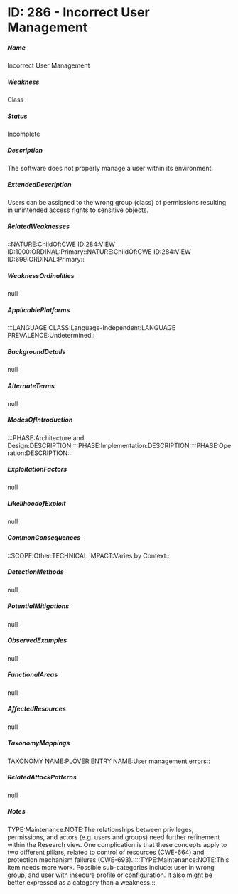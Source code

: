 # ID: 286 - Incorrect User Management
<h5>Name</h5>Incorrect User Management
<h5>Weakness</h5>Class
<h5>Status</h5>Incomplete
<h5>Description</h5>The software does not properly manage a user within its environment.
<h5>ExtendedDescription</h5>Users can be assigned to the wrong group (class) of permissions resulting in unintended access rights to sensitive objects.
<h5>RelatedWeaknesses</h5>::NATURE:ChildOf:CWE ID:284:VIEW ID:1000:ORDINAL:Primary::NATURE:ChildOf:CWE ID:284:VIEW ID:699:ORDINAL:Primary::
<h5>WeaknessOrdinalities</h5>null
<h5>ApplicablePlatforms</h5>:::LANGUAGE CLASS:Language-Independent:LANGUAGE PREVALENCE:Undetermined::
<h5>BackgroundDetails</h5>null
<h5>AlternateTerms</h5>null
<h5>ModesOfIntroduction</h5>:::PHASE:Architecture and Design:DESCRIPTION::::PHASE:Implementation:DESCRIPTION::::PHASE:Operation:DESCRIPTION:::
<h5>ExploitationFactors</h5>null
<h5>LikelihoodofExploit</h5>null
<h5>CommonConsequences</h5>::SCOPE:Other:TECHNICAL IMPACT:Varies by Context::
<h5>DetectionMethods</h5>null
<h5>PotentialMitigations</h5>null
<h5>ObservedExamples</h5>null
<h5>FunctionalAreas</h5>null
<h5>AffectedResources</h5>null
<h5>TaxonomyMappings</h5>TAXONOMY NAME:PLOVER:ENTRY NAME:User management errors::
<h5>RelatedAttackPatterns</h5>null
<h5>Notes</h5>TYPE:Maintenance:NOTE:The relationships between privileges, permissions, and actors (e.g. users and groups) need further refinement within the Research view. One complication is that these concepts apply to two different pillars, related to control of resources (CWE-664) and protection mechanism failures (CWE-693).::::TYPE:Maintenance:NOTE:This item needs more work. Possible sub-categories include: user in wrong group, and user with insecure profile or configuration. It also might be better expressed as a category than a weakness.::

